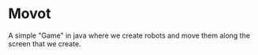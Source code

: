 # Movot
A simple "Game" in java where we create robots and move them along the screen that we create.
